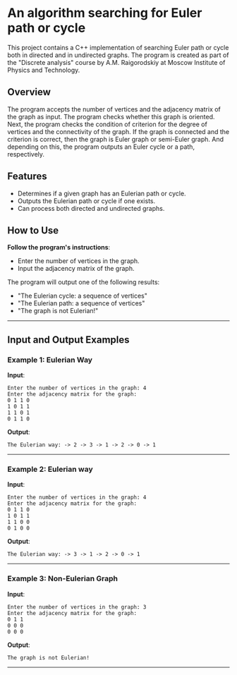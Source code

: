 # An algorithm searching for Euler path or cycle

This project contains a C++ implementation of searching Euler path or cycle both in directed and in undirected graphs. The program is created as part of the "Discrete analysis" course by A.M. Raigorodskiy at Moscow Institute of Physics and Technology.

## Overview
The program accepts the number of vertices and the adjacency matrix of the graph as input. The program checks whether this graph is oriented. Next, the program checks the condition of criterion for the degree of vertices and the connectivity of the graph. If the graph is connected and the criterion is correct, then the graph is Euler graph or semi-Euler graph. And depending on this, the program outputs an Euler cycle or a path, respectively.

## Features

- Determines if a given graph has an Eulerian path or cycle.
- Outputs the Eulerian path or cycle if one exists.
- Can process both directed and undirected graphs.

## How to Use

**Follow the program's instructions**:
- Enter the number of vertices in the graph.
- Input the adjacency matrix of the graph.

The program will output one of the following results:
- "The Eulerian cycle: a sequence of vertices"
- "The Eulerian path: a sequence of vertices"
- "The graph is not Eulerian!"

---

## Input and Output Examples

### Example 1: Eulerian Way
**Input**:
```
Enter the number of vertices in the graph: 4
Enter the adjacency matrix for the graph:
0 1 1 0
1 0 1 1
1 1 0 1
0 1 1 0
```

**Output**:
```
The Eulerian way: -> 2 -> 3 -> 1 -> 2 -> 0 -> 1
```

---

### Example 2: Eulerian way
**Input**:
```
Enter the number of vertices in the graph: 4
Enter the adjacency matrix for the graph:
0 1 1 0
1 0 1 1
1 1 0 0
0 1 0 0
```

**Output**:
```
The Eulerian way: -> 3 -> 1 -> 2 -> 0 -> 1
```

---

### Example 3: Non-Eulerian Graph
**Input**:
```
Enter the number of vertices in the graph: 3
Enter the adjacency matrix for the graph:
0 1 1
0 0 0
0 0 0
```

**Output**:
```
The graph is not Eulerian!
```

---
